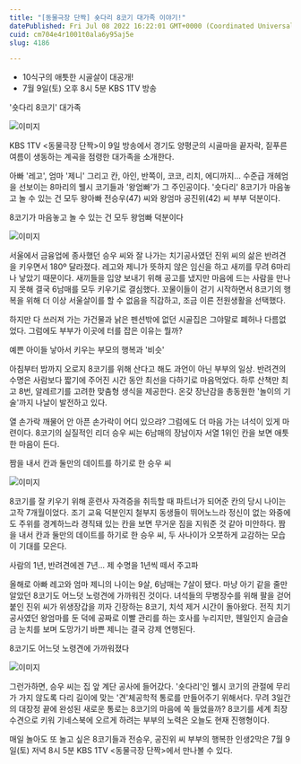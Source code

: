 ```yaml
---
title: "[동물극장 단짝] 숏다리 8코기 대가족 이야기!"
datePublished: Fri Jul 08 2022 16:22:01 GMT+0000 (Coordinated Universal Time)
cuid: cm704e4r1001t0ala6y95aj5e
slug: 4186

---
```



- 10식구의 애틋한 시골살이 대공개!
- 7월 9일(토) 오후 8시 5분 KBS 1TV 방송

'숏다리 8코기' 대가족

![이미지](https://cdn.hashnode.com/res/hashnode/image/upload/v1739256456246/e9f447d2-7665-4fbc-88bc-fbac93dd18e5.jpeg)

KBS 1TV <동물극장 단짝>이 9일 방송에서 경기도 양평군의 시골마을 끝자락, 짙푸른 여름이 생동하는 계곡을 점령한 대가족을 소개한다.

아빠 '레고', 엄마 '제니' 그리고 칸, 아인, 반쪽이, 코코, 리치, 에디까지... 수준급 개헤엄을 선보이는 8마리의 웰시 코기들과 '왕엄빠'가 그 주인공이다. '숏다리' 8코기가 마음놓고 놀 수 있는 건 모두 왕아빠 전승우(47) 씨와 왕엄마 공진위(42) 씨 부부 덕분이다.

8코기가 마음놓고 놀 수 있는 건 모두 왕엄빠 덕분이다

![이미지](https://cdn.hashnode.com/res/hashnode/image/upload/v1739256458500/a30af3e4-9ff8-4675-8786-e75c7dae0ca3.jpeg)

서울에서 금융업에 종사했던 승우 씨와 잘 나가는 치기공사였던 진위 씨의 삶은 반려견을 키우면서 180º 달라졌다. 레고와 제니가 뜻하지 않은 임신을 하고 새끼를 무려 6마리나 낳았기 때문이다. 새끼들을 입양 보내기 위해 공고를 냈지만 마음에 드는 사람을 만나지 못해 결국 6남매를 모두 키우기로 결심했다. 꼬물이들이 걷기 시작하면서 8코기의 행복을 위해 더 이상 서울살이를 할 수 없음을 직감하고, 조금 이른 전원생활을 선택했다.

하지만 다 쓰러져 가는 가건물과 낡은 펜션밖에 없던 시골집은 그야말로 폐허나 다름없었다. 그럼에도 부부가 이곳에 터를 잡은 이유는 뭘까?

예쁜 아이들 낳아서 키우는 부모의 행복과 '비슷'

아침부터 밤까지 오로지 8코기를 위해 산다고 해도 과언이 아닌 부부의 일상. 반려견의 수명은 사람보다 짧기에 주어진 시간 동안 최선을 다하기로 마음먹었다. 하루 산책만 최고 8번, 알레르기를 고려한 맞춤형 생식을 제공한다. 온갖 장난감을 총동원한 '놀이의 기술'까지 나날이 발전하고 있다.

열 손가락 깨물어 안 아픈 손가락이 어디 있으랴? 그럼에도 더 마음 가는 녀석이 있게 마련이다. 8코기의 실질적인 리더 승우 씨는 6남매의 장남이자 서열 1위인 칸을 보면 애틋한 마음이 든다.

짬을 내서 칸과 둘만의 데이트를 하기로 한 승우 씨

![이미지](https://cdn.hashnode.com/res/hashnode/image/upload/v1739256460291/a24b6eed-fda8-4d91-bee1-8bac3cf818da.jpeg)

8코기를 잘 키우기 위해 훈련사 자격증을 취득할 때 파트너가 되어준 칸의 당시 나이는 고작 7개월이었다. 조기 교육 덕분인지 철부지 동생들이 뛰어노느라 정신이 없는 와중에도 주위를 경계하느라 경직돼 있는 칸을 보면 무거운 짐을 지워준 것 같아 미안하다. 짬을 내서 칸과 둘만의 데이트를 하기로 한 승우 씨, 두 사나이가 오붓하게 교감하는 모습이 기대를 모은다.

사람의 1년, 반려견에겐 7년... 제 수명을 1년씩 떼서 주고파

올해로 아빠 레고와 엄마 제니의 나이는 9살, 6남매는 7살이 됐다. 마냥 아기 같을 줄만 알았던 8코기도 어느덧 노령견에 가까워진 것이다. 녀석들의 무병장수를 위해 팔을 걷어붙인 진위 씨가 위생장갑을 끼자 긴장하는 8코기, 치석 제거 시간이 돌아왔다. 전직 치기공사였던 왕엄마를 둔 덕에 공짜로 이빨 관리를 하는 호사를 누리지만, 웬일인지 슬금슬금 눈치를 보며 도망가기 바쁜 제니는 결국 강제 연행된다.

8코기도 어느덧 노령견에 가까워졌다

![이미지](https://cdn.hashnode.com/res/hashnode/image/upload/v1739256462161/7e9ac87f-6e7f-4230-a3c0-f26bf32f9ad7.jpeg)

그런가하면, 승우 씨는 집 앞 계단 공사에 들어갔다. '숏다리'인 웰시 코기의 관절에 무리가 가지 않도록 다리 길이에 맞는 '견'체공학적 통로를 만들어주기 위해서다. 무려 3일간의 대장정 끝에 완성된 새로운 통로는 8코기의 마음에 쏙 들었을까? 8코기를 세계 최장수견으로 키워 기네스북에 오르게 하려는 부부의 노력은 오늘도 현재 진행형이다.

매일 놀아도 또 놀고 싶은 8코기들과 전승우, 공진위 씨 부부의 행복한 인생2막은 7월 9일(토) 저녁 8시 5분 KBS 1TV <동물극장 단짝>에서 만나볼 수 있다.